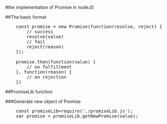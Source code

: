 #the implementation of Promise in nodeJS

##The basic format

<pre>
    const promise = new Promise(function(resolve, reject) {
        // success
        resolve(value)
        // fail
        reject(reason)
    });

    promise.then(function(value) {
        // on fulfillment
    }, function(reason) {
        // on rejection
    })
</pre>

##PromiseLib function

###Generate new object of Promise

<pre>
    const promiseLib=require('./promiseLib.js');
    var promise = promiseLib.getNewPromise(value);
</pre>